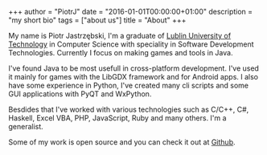 +++
author = "PiotrJ"
date = "2016-01-01T00:00:00+01:00"
description = "my short bio"
tags = ["about us"]
title = "About"
+++

My name is Piotr Jastrzębski, I'm a graduate of [Lublin University of Technology](http://en.pollub.pl/) in Computer Science with speciality in Software Development Technologies. Currently I focus on making games and tools in Java.

I've found Java to be most usefull in cross-platform development. I've used it mainly for games with the LibGDX framework and for Android apps. 
I also have some experience in Python, I've created many cli scripts and some GUI applications with PyQT and WxPython. 

Besdides that I've worked with various technologies such as C/C++, C#, Haskell, Excel VBA, PHP, JavaScript, Ruby and many others. I'm a generalist.

Some of my work is open source and you can check it out at [Github](github.com/piotr-j/).